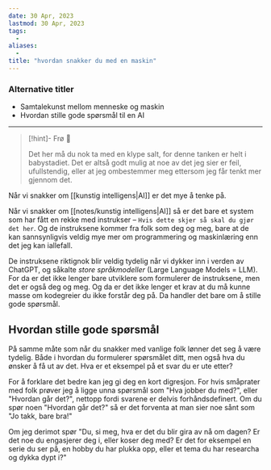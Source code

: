 ```yaml
---
date: 30 Apr, 2023
lastmod: 30 Apr, 2023
tags:
  - 
aliases:
  - 
title: "hvordan snakker du med en maskin"
---
```


### Alternative titler

- Samtalekunst mellom menneske og maskin
- Hvordan stille gode spørsmål til en AI

---
> [!hint]- Frø  🌱
>
> Det her må du nok ta med en klype salt, for denne tanken er helt i babystadiet. Det er altså godt mulig at noe av det jeg sier er feil, ufullstendig, eller at jeg ombestemmer meg ettersom jeg får tenkt mer gjennom det.

Når vi snakker om [[kunstig intelligens|AI]] er det mye å tenke på.

Når vi snakker om [[notes/kunstig intelligens|AI]] så er det bare et system som har fått en rekke med instrukser – `Hvis dette skjer så skal du gjør det her`. Og de instruksene kommer fra folk som deg og meg, bare at de kan sannsynligvis veldig mye mer om programmering og maskinlæring enn det jeg kan iallefall. 

De instruksene riktignok blir veldig tydelig når vi dykker inn i verden av ChatGPT, og såkalte *store språkmodeller* (Large Language Models = LLM). For da er det ikke lenger bare utviklere som formulerer de instruksene, men det er også deg og meg. Og da er det ikke lenger et krav at du må kunne masse om kodegreier du ikke forstår deg på. Da handler det bare om å stille gode spørsmål.

## Hvordan stille gode spørsmål
På samme måte som når du snakker med vanlige folk lønner det seg å være tydelig. Både i hvordan du formulerer spørsmålet ditt, men også hva du ønsker å få ut av det. Hva er et eksempel på et svar du er ute etter?

For å forklare det bedre kan jeg gi deg en kort digresjon. For hvis småprater med folk prøver jeg å ligge unna spørsmål som "Hva jobber du med?", eller "Hvordan går det?", nettopp fordi svarene er delvis forhåndsdefinert. Om du spør noen "Hvordan går det?" så er det forventa at man sier noe sånt som "Jo takk, bare bra!"

Om jeg derimot spør "Du, si meg, hva er det du blir gira av nå om dagen? Er det noe du engasjerer deg i, eller koser deg med? Er det for eksempel en serie du ser på, en hobby du har plukka opp, eller et tema du har researcha og dykka dypt i?"
